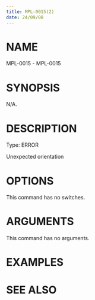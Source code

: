 ```yaml
---
title: MPL-0015(2)
date: 24/09/08
---
```


# NAME

MPL-0015 - MPL-0015

# SYNOPSIS

N/A.

# DESCRIPTION

Type: ERROR

Unexpected orientation

# OPTIONS

This command has no switches.

# ARGUMENTS

This command has no arguments.

# EXAMPLES

# SEE ALSO
